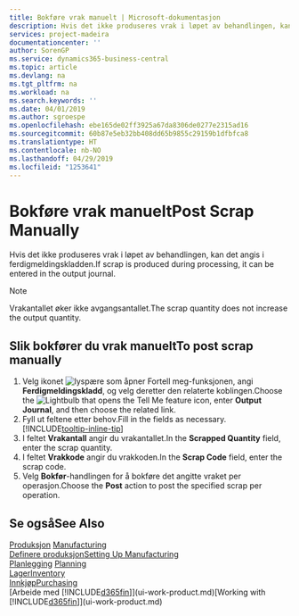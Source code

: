 ```yaml
---
title: Bokføre vrak manuelt | Microsoft-dokumentasjon
description: Hvis det ikke produseres vrak i løpet av behandlingen, kan det angis i ferdigmeldingskladden. Merk at vrakantallet ikke øker avgangsantallet.
services: project-madeira
documentationcenter: ''
author: SorenGP
ms.service: dynamics365-business-central
ms.topic: article
ms.devlang: na
ms.tgt_pltfrm: na
ms.workload: na
ms.search.keywords: ''
ms.date: 04/01/2019
ms.author: sgroespe
ms.openlocfilehash: ebe165de02ff3925a67da8306de0277e2315ad16
ms.sourcegitcommit: 60b87e5eb32bb408dd65b9855c29159b1dfbfca8
ms.translationtype: HT
ms.contentlocale: nb-NO
ms.lasthandoff: 04/29/2019
ms.locfileid: "1253641"
---
```

# <a name="post-scrap-manually"></a><span data-ttu-id="67004-104">Bokføre vrak manuelt</span><span class="sxs-lookup"><span data-stu-id="67004-104">Post Scrap Manually</span></span>
<span data-ttu-id="67004-105">Hvis det ikke produseres vrak i løpet av behandlingen, kan det angis i ferdigmeldingskladden.</span><span class="sxs-lookup"><span data-stu-id="67004-105">If scrap is produced during processing, it can be entered in the output journal.</span></span> 

> [!NOTE]
> <span data-ttu-id="67004-106">Vrakantallet øker ikke avgangsantallet.</span><span class="sxs-lookup"><span data-stu-id="67004-106">The scrap quantity does not increase the output quantity.</span></span>  

## <a name="to-post-scrap-manually"></a><span data-ttu-id="67004-107">Slik bokfører du vrak manuelt</span><span class="sxs-lookup"><span data-stu-id="67004-107">To post scrap manually</span></span>  
1. <span data-ttu-id="67004-108">Velg ikonet ![lyspære som åpner Fortell meg-funksjonen](media/ui-search/search_small.png "Fortell hva du vil gjøre"), angi **Ferdigmeldingskladd**, og velg deretter den relaterte koblingen.</span><span class="sxs-lookup"><span data-stu-id="67004-108">Choose the ![Lightbulb that opens the Tell Me feature](media/ui-search/search_small.png "Tell me what you want to do") icon, enter **Output Journal**, and then choose the related link.</span></span>  
2. <span data-ttu-id="67004-109">Fyll ut feltene etter behov.</span><span class="sxs-lookup"><span data-stu-id="67004-109">Fill in the fields as necessary.</span></span> [!INCLUDE[tooltip-inline-tip](includes/tooltip-inline-tip_md.md)]  
3. <span data-ttu-id="67004-110">I feltet **Vrakantall** angir du vrakantallet.</span><span class="sxs-lookup"><span data-stu-id="67004-110">In the **Scrapped Quantity** field, enter the scrap quantity.</span></span>  
4. <span data-ttu-id="67004-111">I feltet **Vrakkode** angir du vrakkoden.</span><span class="sxs-lookup"><span data-stu-id="67004-111">In the **Scrap Code** field, enter the scrap code.</span></span>  
5. <span data-ttu-id="67004-112">Velg **Bokfør**-handlingen for å bokføre det angitte vraket per operasjon.</span><span class="sxs-lookup"><span data-stu-id="67004-112">Choose the **Post** action to post the specified scrap per operation.</span></span>  

## <a name="see-also"></a><span data-ttu-id="67004-113">Se også</span><span class="sxs-lookup"><span data-stu-id="67004-113">See Also</span></span>  
<span data-ttu-id="67004-114">[Produksjon](production-manage-manufacturing.md)  </span><span class="sxs-lookup"><span data-stu-id="67004-114">[Manufacturing](production-manage-manufacturing.md)  </span></span>  
[<span data-ttu-id="67004-115">Definere produksjon</span><span class="sxs-lookup"><span data-stu-id="67004-115">Setting Up Manufacturing</span></span>](production-configure-production-processes.md)  
<span data-ttu-id="67004-116">[Planlegging](production-planning.md)    </span><span class="sxs-lookup"><span data-stu-id="67004-116">[Planning](production-planning.md)    </span></span>  
[<span data-ttu-id="67004-117">Lager</span><span class="sxs-lookup"><span data-stu-id="67004-117">Inventory</span></span>](inventory-manage-inventory.md)  
[<span data-ttu-id="67004-118">Innkjøp</span><span class="sxs-lookup"><span data-stu-id="67004-118">Purchasing</span></span>](purchasing-manage-purchasing.md)  
<span data-ttu-id="67004-119">[Arbeide med [!INCLUDE[d365fin](includes/d365fin_md.md)]](ui-work-product.md)</span><span class="sxs-lookup"><span data-stu-id="67004-119">[Working with [!INCLUDE[d365fin](includes/d365fin_md.md)]](ui-work-product.md)</span></span>
